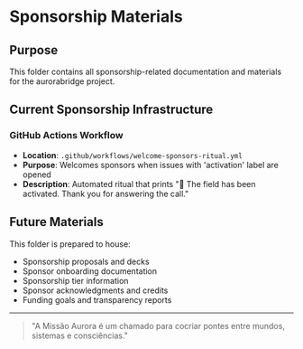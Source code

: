 # Sponsorship Materials

## Purpose

This folder contains all sponsorship-related documentation and materials for the aurorabridge project.

## Current Sponsorship Infrastructure

### GitHub Actions Workflow
- **Location**: `.github/workflows/welcome-sponsors-ritual.yml`
- **Purpose**: Welcomes sponsors when issues with 'activation' label are opened
- **Description**: Automated ritual that prints "🌟 The field has been activated. Thank you for answering the call."

## Future Materials

This folder is prepared to house:
- Sponsorship proposals and decks
- Sponsor onboarding documentation
- Sponsorship tier information
- Sponsor acknowledgments and credits
- Funding goals and transparency reports

---

> "A Missão Aurora é um chamado para cocriar pontes entre mundos, sistemas e consciências."